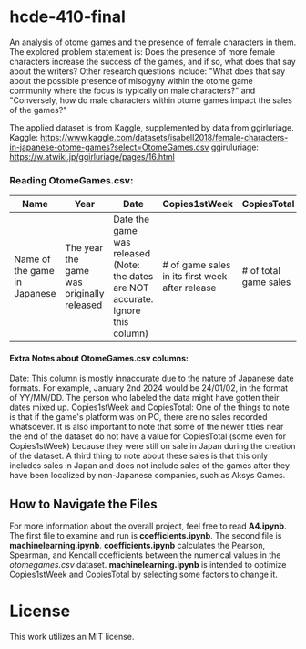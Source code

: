 # hcde-410-final
An analysis of otome games and the presence of female characters in them. 
The explored problem statement is: Does the presence of more female characters increase the success of the games, and if so, what does that say about the writers?
Other research questions include: "What does that say about the possible presence of misogyny within the otome game community where the focus is typically on male characters?" and "Conversely, how do male characters within otome games impact the sales of the games?"

The applied dataset is from Kaggle, supplemented by data from ggirluriage.
Kaggle: https://www.kaggle.com/datasets/isabell2018/female-characters-in-japanese-otome-games?select=OtomeGames.csv
ggiruluriage: https://w.atwiki.jp/ggirluriage/pages/16.html

### Reading OtomeGames.csv:

| Name  | Year | Date | Copies1stWeek | CopiesTotal | Platform | Company | CERO |  NoLI | NoFemale | NoFemaleLI | NoFemaleFI | NoLGBT |  NoCDM | NoCDF |
| ------------- | ------------- |------------- | ------------- |------------- |------------- | ------------- | ------------- | ------------- | ------------- | ------------- | ------------- | ------------- | ------------- | ------------- |
| Name of the game in Japanese  | The year the game was originally released  |Date the game was released (Note: the dates are NOT accurate. Ignore this column) | # of game sales in its first week after release |# of total game sales | The device the game was released to be played on (eg: Switch) | The company that published the game | CERO rating of the game (R18 games are rated Z) |  Number of love interests | Number of female main characters | Number of female love interests | Number of female friendship interests | Number of LGBTQ characters | Unknown | Unknown |

#### Extra Notes about OtomeGames.csv columns:
Date: This column is mostly innaccurate due to the nature of Japanese date formats. For example, January 2nd 2024 would be 24/01/02, in the format of YY/MM/DD. The person who labeled the data might have gotten their dates mixed up.
Copies1stWeek and CopiesTotal: One of the things to note is that if the game's platform was on PC, there are no sales recorded whatsoever. It is also important to note that some of the newer titles near the end of the dataset do not have a value for CopiesTotal (some even for Copies1stWeek) because they were still on sale in Japan during the creation of the dataset. A third thing to note about these sales is that this only includes sales in Japan and does not include sales of the games after they have been localized by non-Japanese companies, such as Aksys Games.

## How to Navigate the Files
For more information about the overall project, feel free to read **A4.ipynb**.
The first file to examine and run is **coefficients.ipynb**. The second file is **machinelearning.ipynb**. 
**coefficients.ipynb** calculates the Pearson, Spearman, and Kendall coefficients between the numerical values in the *otomegames.csv* dataset.
**machinelearning.ipynb** is intended to optimize Copies1stWeek and CopiesTotal by selecting some factors to change it.

# License
This work utilizes an MIT license.